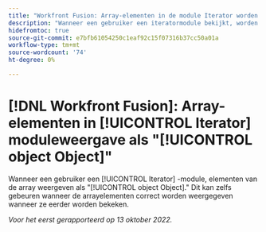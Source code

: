 ```yaml
---
title: "Workfront Fusion: Array-elementen in de module Iterator worden weergegeven als object Object"
description: "Wanneer een gebruiker een iteratormodule bekijkt, worden elementen van de array weergegeven als objectobject. Dit kan zelfs gebeuren wanneer de arrayelementen correct worden weergegeven wanneer ze eerder worden bekeken."
hidefromtoc: true
source-git-commit: e7bfb61054250c1eaf92c15f07316b37cc50a01a
workflow-type: tm+mt
source-wordcount: '74'
ht-degree: 0%

---
```



# [!DNL Workfront Fusion]: Array-elementen in [!UICONTROL Iterator] moduleweergave als &quot;[!UICONTROL object Object]&quot;

Wanneer een gebruiker een [!UICONTROL Iterator] -module, elementen van de array weergeven als &quot;[!UICONTROL object Object].&quot; Dit kan zelfs gebeuren wanneer de arrayelementen correct worden weergegeven wanneer ze eerder worden bekeken.

_Voor het eerst gerapporteerd op 13 oktober 2022._


